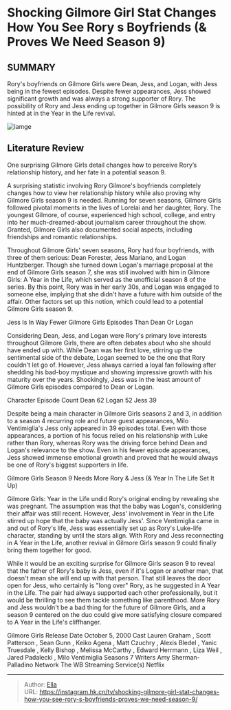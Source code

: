 # Shocking Gilmore Girl Stat Changes How You See Rory s Boyfriends (&amp; Proves We Need Season 9)


## SUMMARY 



  Rory&#39;s boyfriends on Gilmore Girls were Dean, Jess, and Logan, with Jess being in the fewest episodes.   Despite fewer appearances, Jess showed significant growth and was always a strong supporter of Rory.   The possibility of Rory and Jess ending up together in Gilmore Girls season 9 is hinted at in the Year in the Life revival.  

![iamge](https://static1.srcdn.com/wordpress/wp-content/uploads/2023/12/shocking-gilmore-girl-stat-changes-how-you-see-rory-s-boyfriends-proves-we-need-season-9.jpg)

## Literature Review
One surprising Gilmore Girls detail changes how to perceive Rory’s relationship history, and her fate in a potential season 9.




A surprising statistic involving Rory Gilmore&#39;s boyfriends completely changes how to view her relationship history while also proving why Gilmore Girls season 9 is needed. Running for seven seasons, Gilmore Girls followed pivotal moments in the lives of Lorelai and her daughter, Rory. The youngest Gilmore, of course, experienced high school, college, and entry into her much-dreamed-about journalism career throughout the show. Granted, Gilmore Girls also documented social aspects, including friendships and romantic relationships.




Throughout Gilmore Girls&#39; seven seasons, Rory had four boyfriends, with three of them serious: Dean Forester, Jess Mariano, and Logan Huntzberger. Though she turned down Logan&#39;s marriage proposal at the end of Gilmore Girls season 7, she was still involved with him in Gilmore Girls: A Year in the Life, which served as the unofficial season 8 of the series. By this point, Rory was in her early 30s, and Logan was engaged to someone else, implying that she didn&#39;t have a future with him outside of the affair. Other factors set up this notion, which could lead to a potential Gilmore Girls season 9.


 Jess Is In Way Fewer Gilmore Girls Episodes Than Dean Or Logan 
         

Considering Dean, Jess, and Logan were Rory&#39;s primary love interests throughout Gilmore Girls, there are often debates about who she should have ended up with. While Dean was her first love, stirring up the sentimental side of the debate, Logan seemed to be the one that Rory couldn&#39;t let go of. However, Jess always carried a loyal fan following after shedding his bad-boy mystique and showing impressive growth with his maturity over the years. Shockingly, Jess was in the least amount of Gilmore Girls episodes compared to Dean or Logan.




 Character  Episode Count   Dean  62   Logan  52   Jess  39   



Despite being a main character in Gilmore Girls seasons 2 and 3, in addition to a season 4 recurring role and future guest appearances, Milo Ventimiglia&#39;s Jess only appeared in 39 episodes total. Even with those appearances, a portion of his focus relied on his relationship with Luke rather than Rory, whereas Rory was the driving force behind Dean and Logan&#39;s relevance to the show. Even in his fewer episode appearances, Jess showed immense emotional growth and proved that he would always be one of Rory&#39;s biggest supporters in life.



 Gilmore Girls Season 9 Needs More Rory &amp; Jess (&amp; Year In The Life Set It Up) 
          




Gilmore Girls: Year in the Life undid Rory&#39;s original ending by revealing she was pregnant. The assumption was that the baby was Logan&#39;s, considering their affair was still recent. However, Jess&#39; involvement in Year in the Life stirred up hope that the baby was actually Jess&#39;. Since Ventimiglia came in and out of Rory&#39;s life, Jess was essentially set up as Rory&#39;s Luke-life character, standing by until the stars align. With Rory and Jess reconnecting in A Year in the Life, another revival in Gilmore Girls season 9 could finally bring them together for good.

While it would be an exciting surprise for Gilmore Girls season 9 to reveal that the father of Rory&#39;s baby is Jess, even if it&#39;s Logan or another man, that doesn&#39;t mean she will end up with that person. That still leaves the door open for Jess, who certainly is &#34;long over&#34; Rory, as he suggested in A Year in the Life. The pair had always supported each other professionally, but it would be thrilling to see them tackle something like parenthood. More Rory and Jess wouldn&#39;t be a bad thing for the future of Gilmore Girls, and a season 9 centered on the duo could give more satisfying closure compared to A Year in the Life&#39;s cliffhanger.




  Gilmore Girls   Release Date   October 5, 2000    Cast   Lauren Graham , Scott Patterson , Sean Gunn , Keiko Agena , Matt Czuchry , Alexis Bledel , Yanic Truesdale , Kelly Bishop , Melissa McCarthy , Edward Herrmann , Liza Weil , Jared Padalecki , Milo Ventimiglia    Seasons   7    Writers   Amy Sherman-Palladino    Network   The WB    Streaming Service(s)   Netflix       


---

> Author: [Ella](https://instagram.hk.cn/)  
> URL: https://instagram.hk.cn/tv/shocking-gilmore-girl-stat-changes-how-you-see-rory-s-boyfriends-proves-we-need-season-9/  


